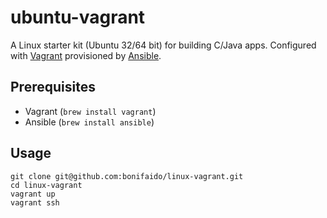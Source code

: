 ubuntu-vagrant
==============

A Linux starter kit (Ubuntu 32/64 bit) for building C/Java apps.
Configured with [Vagrant](http://www.vagrantup.com) provisioned by [Ansible](http://www.ansible.com).

## Prerequisites
- Vagrant (```brew install vagrant```)
- Ansible (```brew install ansible```)

## Usage
```shell
git clone git@github.com:bonifaido/linux-vagrant.git
cd linux-vagrant
vagrant up
vagrant ssh
```
